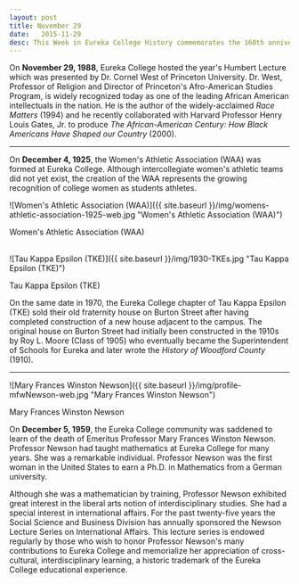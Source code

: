 ```yaml
---
layout: post
title: November 29
date:   2015-11-29
desc: This Week in Eureka College History commemorates the 160th anniversary of the founding of Eureka College on February 6, 1855, and is scheduled to run weekly through February 6, 2016.
---
```

On <strong>November 29, 1988</strong>, Eureka College hosted the year's Humbert Lecture which was presented by Dr. Cornel West of Princeton University. Dr. West, Professor of Religion and Director of Princeton's Afro-American Studies Program, is widely recognized today as one of the leading African American intellectuals in the nation. He is the author of the widely-acclaimed <em>Race Matters</em> (1994) and he recently collaborated with Harvard Professor Henry Louis Gates, Jr. to produce <em>The African-American Century: How Black Americans Have Shaped our Country</em> (2000).

<hr>

On <strong>December 4, 1925</strong>, the Women's Athletic Association (WAA) was formed at Eureka College. Although intercollegiate women's athletic teams did not yet exist, the creation of the WAA represents the growing recognition of college women as students athletes.

![Women's Athletic Association (WAA)]({{ site.baseurl }}/img/womens-athletic-association-1925-web.jpg "Women's Athletic Association (WAA)")
<p class="caption">Women's Athletic Association (WAA)</p>
<br />

<article class="small-12 large-4 columns clearfix"> ![Tau Kappa Epsilon (TKE)]({{ site.baseurl }}/img/1930-TKEs.jpg "Tau Kappa Epsilon (TKE)")
<p class="caption">Tau Kappa Epsilon (TKE)</p></article>

On the same date in 1970, the Eureka College chapter of Tau Kappa Epsilon (TKE) sold their old fraternity house on Burton Street after having completed construction of a new house adjacent to the campus. The original house on Burton Street had initially been constructed in the 1910s by Roy L. Moore (Class of 1905) who eventually became the Superintendent of Schools for Eureka and later wrote the <em>History of Woodford County</em> (1910).

<hr>

<article class="small-12 large-4 columns clearfix"> ![Mary Frances Winston Newson]({{ site.baseurl }}/img/profile-mfwNewson-web.jpg "Mary Frances Winston Newson")
<p class="caption">Mary Frances Winston Newson</p></article>

On <strong>December 5, 1959</strong>, the Eureka College community was saddened to learn of the death of Emeritus Professor Mary Frances Winston Newson. Professor Newson had taught mathematics at Eureka College for many years. She was a remarkable individual. Professor Newson was the first woman in the United States to earn a Ph.D. in Mathematics from a German university.

Although she was a mathematician by training, Professor Newson exhibited great interest in the liberal arts notion of interdisciplinary studies. She had a special interest in international affairs. For the past twenty-five years the Social Science and Business Division has annually sponsored the Newson Lecture Series on International Affairs. This lecture series is endowed regularly by those who wish to honor Professor Newson's many contributions to Eureka College and memorialize her appreciation of cross-cultural, interdisciplinary learning, a historic trademark of the Eureka College educational experience.

